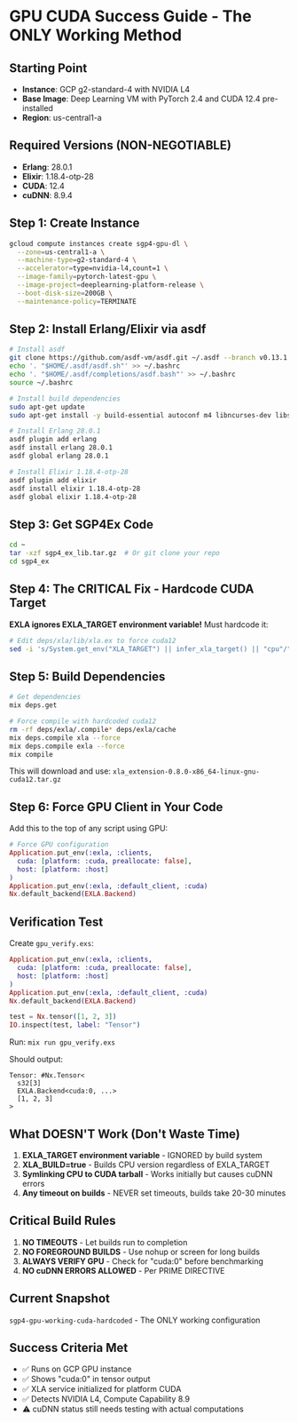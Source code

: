 # GPU CUDA Success Guide - The ONLY Working Method

## Starting Point
- **Instance**: GCP g2-standard-4 with NVIDIA L4
- **Base Image**: Deep Learning VM with PyTorch 2.4 and CUDA 12.4 pre-installed
- **Region**: us-central1-a

## Required Versions (NON-NEGOTIABLE)
- **Erlang**: 28.0.1
- **Elixir**: 1.18.4-otp-28
- **CUDA**: 12.4
- **cuDNN**: 8.9.4

## Step 1: Create Instance
```bash
gcloud compute instances create sgp4-gpu-dl \
  --zone=us-central1-a \
  --machine-type=g2-standard-4 \
  --accelerator=type=nvidia-l4,count=1 \
  --image-family=pytorch-latest-gpu \
  --image-project=deeplearning-platform-release \
  --boot-disk-size=200GB \
  --maintenance-policy=TERMINATE
```

## Step 2: Install Erlang/Elixir via asdf
```bash
# Install asdf
git clone https://github.com/asdf-vm/asdf.git ~/.asdf --branch v0.13.1
echo '. "$HOME/.asdf/asdf.sh"' >> ~/.bashrc
echo '. "$HOME/.asdf/completions/asdf.bash"' >> ~/.bashrc
source ~/.bashrc

# Install build dependencies
sudo apt-get update
sudo apt-get install -y build-essential autoconf m4 libncurses-dev libssl-dev libwxgtk3.0-gtk3-dev libwxgtk-webview3.0-gtk3-dev libgl1-mesa-dev libglu1-mesa-dev libpng-dev libssh-dev unixodbc-dev xsltproc fop

# Install Erlang 28.0.1
asdf plugin add erlang
asdf install erlang 28.0.1
asdf global erlang 28.0.1

# Install Elixir 1.18.4-otp-28
asdf plugin add elixir
asdf install elixir 1.18.4-otp-28
asdf global elixir 1.18.4-otp-28
```

## Step 3: Get SGP4Ex Code
```bash
cd ~
tar -xzf sgp4_ex_lib.tar.gz  # Or git clone your repo
cd sgp4_ex
```

## Step 4: The CRITICAL Fix - Hardcode CUDA Target
**EXLA ignores EXLA_TARGET environment variable!** Must hardcode it:

```bash
# Edit deps/xla/lib/xla.ex to force cuda12
sed -i 's/System.get_env("XLA_TARGET") || infer_xla_target() || "cpu"/"cuda12"/' deps/xla/lib/xla.ex
```

## Step 5: Build Dependencies
```bash
# Get dependencies
mix deps.get

# Force compile with hardcoded cuda12
rm -rf deps/exla/.compile* deps/exla/cache
mix deps.compile xla --force
mix deps.compile exla --force
mix compile
```

This will download and use: `xla_extension-0.8.0-x86_64-linux-gnu-cuda12.tar.gz`

## Step 6: Force GPU Client in Your Code
Add this to the top of any script using GPU:

```elixir
# Force GPU configuration
Application.put_env(:exla, :clients,
  cuda: [platform: :cuda, preallocate: false],
  host: [platform: :host]
)
Application.put_env(:exla, :default_client, :cuda)
Nx.default_backend(EXLA.Backend)
```

## Verification Test
Create `gpu_verify.exs`:
```elixir
Application.put_env(:exla, :clients,
  cuda: [platform: :cuda, preallocate: false],
  host: [platform: :host]
)
Application.put_env(:exla, :default_client, :cuda)
Nx.default_backend(EXLA.Backend)

test = Nx.tensor([1, 2, 3])
IO.inspect(test, label: "Tensor")
```

Run: `mix run gpu_verify.exs`

Should output:
```
Tensor: #Nx.Tensor<
  s32[3]
  EXLA.Backend<cuda:0, ...>
  [1, 2, 3]
>
```

## What DOESN'T Work (Don't Waste Time)
1. **EXLA_TARGET environment variable** - IGNORED by build system
2. **XLA_BUILD=true** - Builds CPU version regardless of EXLA_TARGET
3. **Symlinking CPU to CUDA tarball** - Works initially but causes cuDNN errors
4. **Any timeout on builds** - NEVER set timeouts, builds take 20-30 minutes

## Critical Build Rules
1. **NO TIMEOUTS** - Let builds run to completion
2. **NO FOREGROUND BUILDS** - Use nohup or screen for long builds
3. **ALWAYS VERIFY GPU** - Check for "cuda:0" before benchmarking
4. **NO cuDNN ERRORS ALLOWED** - Per PRIME DIRECTIVE

## Current Snapshot
`sgp4-gpu-working-cuda-hardcoded` - The ONLY working configuration

## Success Criteria Met
- ✅ Runs on GCP GPU instance
- ✅ Shows "cuda:0" in tensor output
- ✅ XLA service initialized for platform CUDA
- ✅ Detects NVIDIA L4, Compute Capability 8.9
- ⚠️  cuDNN status still needs testing with actual computations